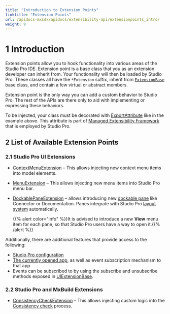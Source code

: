 ```yaml
---
title: "Introduction to Extension Points"
linktitle: "Extension Points"
url: /apidocs-mxsdk/apidocs/extensibility-api/extensionpoints_intro/
weight: 9
---
```


# 1 Introduction

Extension points allow you to hook functionality into various areas of the Studio Pro IDE. Extension point is a base class that you as an extension developer can inherit from. Your functionality will then be loaded by Studio Pro. These classes all have the `*Extension` suffix, inherit from [`ExtensionBase`](xref:Mendix.StudioPro.ExtensionsAPI.ExtensionBase) base class, and contain a few virtual or abstract members.

Extension point is the only way you can add a custom behavior to Studio Pro. The rest of the APIs are there only to aid with implementing or expressing these behaviors.

To be injected, your class must be decorated with [ExportAttribute](https://docs.microsoft.com/en-us/dotnet/api/system.composition.exportattribute?view=dotnet-plat-ext-6.0)
like in the example above. This attribute is part of [Managed Extensibility Framework](https://docs.microsoft.com/en-us/dotnet/framework/mef/)
that is employed by Studio Pro.

## 2 List of Available Extension Points

### 2.1 Studio Pro UI Extensions
- [ContextMenuExtension](xref:Mendix.StudioPro.ExtensionsAPI.UI.Menu.ContextMenuExtension`1) – This allows injecting new context menu items into model elements.

- [MenuExtension](xref:Mendix.StudioPro.ExtensionsAPI.UI.Menu.MenuExtension) – This allows injecting new menu items into Studio Pro menu bar.

- [DockablePaneExtension](xref:Mendix.StudioPro.ExtensionsAPI.UI.DockablePane.DockablePaneExtension) – allows introducing new
  [dockable pane](/refguide/studio-pro-overview/#panes) like Connector or Documentation. Panes integrate with Studio Pro
  [layout system](/refguide/view-menu/#layout-of-panes) automatically.
  
  {{% alert color="info" %}}It is advised to introduce a new **View** menu item for each pane, so that Studio Pro users have a way to open it.{{% /alert %}}

Additionally, there are additional features that provide access to the following:

- [Studio Pro configuration](xref:Mendix.StudioPro.ExtensionsAPI.ExtensionBase.Configuration)
- [The currently opened app](xref:Mendix.StudioPro.ExtensionsAPI.UI.UIExtensionBase.CurrentApp), as well as event subscription mechanism to that app
- Events can be subscribed to by using the subscribe and unsubscribe methods exposed in [UIExtensionBase](xref:Mendix.StudioPro.ExtensionsAPI.UI.UIExtensionBase). 

### 2.2 Studio Pro and MxBuild Extensions
- [ConsistencyCheckExtension](xref:Mendix.StudioPro.ExtensionsAPI.ConsistencyCheck.ConsistencyCheckExtension`1) – This allows injecting custom logic into
  the [Consistency check](https://docs.mendix.com/refguide/consistency-errors/) process.